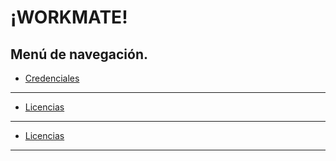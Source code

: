 <link rel="stylesheet" type="text/css" href="styles.css">

# ¡WORKMATE!

## Menú de navegación.

- [Credenciales](./credenciales.md)
---
- [Licencias](./licencias.md)
---
- [Licencias](./vehiculos.md)
---


